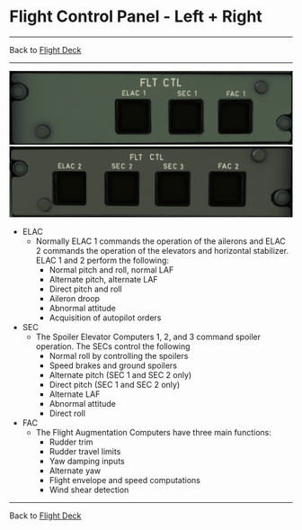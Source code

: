 # Flight Control Panel - Left + Right

---

Back to [Flight Deck](../flight-deck.md)

---

![Flight Control Panel - Left](../../assets/a32nx-briefing/overhead-panel/Flight-Computers-1.png "Flight Control Panel - Left")
![Flight Control Panel - Right](../../assets/a32nx-briefing/overhead-panel/Flight-Computers-2.png "Flight Control Panel - Right")

- ELAC 
    - Normally ELAC 1 commands the operation of the ailerons and ELAC 2 commands the operation of the elevators and horizontal stabilizer. ELAC 1 and 2 perform the following:
        - Normal pitch and roll, normal LAF
        - Alternate pitch, alternate LAF
        - Direct pitch and roll
        - Aileron droop
        - Abnormal attitude
        - Acquisition of autopilot orders
- SEC 
    - The Spoiler Elevator Computers 1, 2, and 3 command spoiler operation. The SECs control the following
        - Normal roll by controlling the spoilers
        - Speed brakes and ground spoilers
        - Alternate pitch (SEC 1 and SEC 2 only)
        - Direct pitch (SEC 1 and SEC 2 only)
        - Alternate LAF
        - Abnormal attitude
        - Direct roll
- FAC 
    - The Flight Augmentation Computers have three main functions:
        - Rudder trim
        - Rudder travel limits
        - Yaw damping inputs
        - Alternate yaw
        - Flight envelope and speed computations
        - Wind shear detection
---

Back to [Flight Deck](../flight-deck.md)